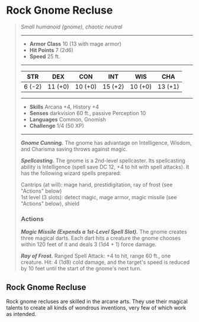 # Rock Gnome Recluse
>*Small humanoid (gnome), chaotic neutral*
>___
>- **Armor Class** 10 (13 with mage armor)
>- **Hit Points** 7 (2d6)
>- **Speed** 25 ft.
>___
>|STR|DEX|CON|INT|WIS|CHA|
>|:---:|:---:|:---:|:---:|:---:|:---:|
>|6 (-2)|11 (+0)|10 (+0)|15 (+2)|10 (+0)|13 (+1)|
>___
>- **Skills** Arcana +4, History +4
>- **Senses** darkvision 60 ft., passive Perception 10
>- **Languages** Common, Gnomish
>- **Challenge** 1/4 (50 XP)
>___
>***Gnome Cunning.*** The gnome has advantage on Intelligence, Wisdom, and Charisma saving throws against magic.  
>
>***Spellcasting.*** The gnome is a 2nd-level spellcaster. Its spellcasting ability is Intelligence (spell save DC 12, +4 to hit with spell attacks). It has the following wizard spells prepared:  
>
>Cantrips (at will): mage hand, prestidigitation, ray of frost (see "Actions" below)  
>1st level (3 slots): detect magic, mage armor, magic missile (see "Actions" below), shield  
>
>### Actions
>***Magic Missile (Expends a 1st-Level Spell Slot).*** The gnome creates three magical darts. Each dart hits a creature the gnome chooses within 120 feet of it and deals 3 (1d4 + 1) force damage.  
>
>***Ray of Frost.*** Ranged Spell Attack: +4 to hit, range 60 ft., one creature. Hit: 4 (1d8) cold damage, and the target's speed is reduced by 10 feet until the start of the gnome's next turn.
## Rock Gnome Recluse
Rock gnome recluses are skilled in the arcane arts. They use their magical talents to create all kinds of wondrous inventions, very few of which work as intended.